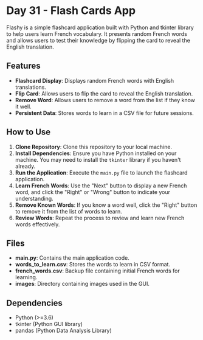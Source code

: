 # Day 31 - Flash Cards App

Flashy is a simple flashcard application built with Python and tkinter library to help users learn French vocabulary. It presents random French words and allows users to test their knowledge by flipping the card to reveal the English translation.

## Features

- **Flashcard Display**: Displays random French words with English translations.
- **Flip Card**: Allows users to flip the card to reveal the English translation.
- **Remove Word**: Allows users to remove a word from the list if they know it well.
- **Persistent Data**: Stores words to learn in a CSV file for future sessions.

## How to Use

1. **Clone Repository**: Clone this repository to your local machine.
2. **Install Dependencies**: Ensure you have Python installed on your machine. You may need to install the `tkinter` library if you haven't already.
3. **Run the Application**: Execute the `main.py` file to launch the flashcard application.
4. **Learn French Words**: Use the "Next" button to display a new French word, and click the "Right" or "Wrong" button to indicate your understanding.
5. **Remove Known Words**: If you know a word well, click the "Right" button to remove it from the list of words to learn.
6. **Review Words**: Repeat the process to review and learn new French words effectively.

## Files

- **main.py**: Contains the main application code.
- **words_to_learn.csv**: Stores the words to learn in CSV format.
- **french_words.csv**: Backup file containing initial French words for learning.
- **images**: Directory containing images used in the GUI.

## Dependencies

- Python (>=3.6)
- tkinter (Python GUI library)
- pandas (Python Data Analysis Library)
